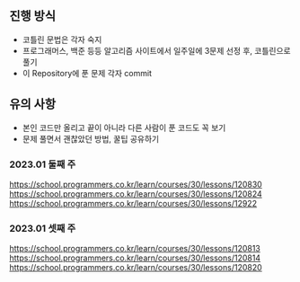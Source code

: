 ## 진행 방식
- 코틀린 문법은 각자 숙지
- 프로그래머스, 백준 등등 알고리즘 사이트에서 일주일에 3문제 선정 후, 코틀린으로 풀기
- 이 Repository에 푼 문제 각자 commit

## 유의 사항
- 본인 코드만 올리고 끝이 아니라 다른 사람이 푼 코드도 꼭 보기
- 문제 풀면서 괜찮았던 방법, 꿀팁 공유하기

### 2023.01 둘째 주
https://school.programmers.co.kr/learn/courses/30/lessons/120830
https://school.programmers.co.kr/learn/courses/30/lessons/120824
https://school.programmers.co.kr/learn/courses/30/lessons/12922

### 2023.01 셋째 주
https://school.programmers.co.kr/learn/courses/30/lessons/120813
https://school.programmers.co.kr/learn/courses/30/lessons/120814
https://school.programmers.co.kr/learn/courses/30/lessons/120820
